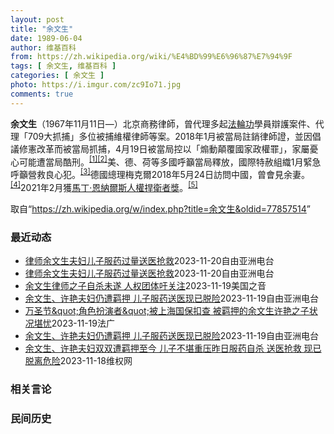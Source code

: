 ```yaml
---
layout: post
title: "余文生"
date: 1989-06-04
author: 维基百科
from: https://zh.wikipedia.org/wiki/%E4%BD%99%E6%96%87%E7%94%9F
tags: [ 余文生, 维基百科 ]
categories: [ 余文生 ]
photo: https://i.imgur.com/zc9Io71.jpg
comments: true
---
```

<div class="mw-content-ltr mw-parser-output" lang="zh" dir="ltr">
<p><b>余文生</b>（1967年11月11日<span class="useeditintro" title="Template:BLP editintro">—</span>）北京商務律師，曾代理多起<a href="/wiki/%E6%B3%95%E8%BC%AA%E5%8A%9F" class="mw-redirect" title="法輪功">法輪功</a>學員辯護案件、代理「709大抓捕」多位被捕維權律師等案。2018年1月被當局註銷律師證，並因倡議修憲改革而被當局抓捕，4月19日被當局控以「煽動顛覆國家政權罪」，家屬憂心可能遭當局酷刑。<sup id="cite_ref-EPO0420_1-0" class="reference"><a href="#cite_note-EPO0420-1">[1]</a></sup><sup id="cite_ref-bbc17_2-0" class="reference"><a href="#cite_note-bbc17-2">[2]</a></sup>美、德、荷等多國呼籲當局釋放，國際特赦組織1月緊急呼籲營救良心犯。<sup id="cite_ref-amnesty_3-0" class="reference"><a href="#cite_note-amnesty-3">[3]</a></sup>德國總理梅克爾2018年5月24日訪問中國，曾會見余妻。<sup id="cite_ref-4" class="reference"><a href="#cite_note-4">[4]</a></sup>2021年2月獲<a href="/wiki/%E9%A9%AC%E4%B8%81%C2%B7%E6%81%A9%E7%BA%B3%E5%B0%94%E6%96%AF%E4%BA%BA%E6%9D%83%E6%8D%8D%E5%8D%AB%E8%80%85%E5%A5%96" title="马丁·恩纳尔斯人权捍卫者奖">馬丁·恩納爾斯人權捍衛者獎</a>。<sup id="cite_ref-5" class="reference"><a href="#cite_note-5">[5]</a></sup>
</p>
<meta property="mw:PageProp/toc">
</div><!--esi <esi:include src="/esitest-fa8a495983347898/content" /> --><noscript><img src="https://login.wikimedia.org/wiki/Special:CentralAutoLogin/start?type=1x1" alt="" width="1" height="1" style="border: none; position: absolute;"></noscript>
<div class="printfooter" data-nosnippet="">取自“<a dir="ltr" href="https://zh.wikipedia.org/w/index.php?title=余文生&amp;oldid=77857514">https://zh.wikipedia.org/w/index.php?title=余文生&amp;oldid=77857514</a>”</div><div id="recent-news"><h3>最近动态</h3><ul><li><a href="https://nodebe4.github.io/waimei/2023-11-20/%E5%BE%8B%E5%B8%88%E4%BD%99%E6%96%87%E7%94%9F%E5%A4%AB%E5%A6%87%E5%84%BF%E5%AD%90%E6%9C%8D%E8%8D%AF%E8%BF%87%E9%87%8F%E9%80%81%E5%8C%BB%E6%8A%A2%E6%95%91" title="律师余文生夫妇儿子服药过量送医抢救—— 余文生和许艳夫妇二人因早前声援被判重刑的维权人士许志永和丁家喜，而遭当局记恨。 X图片 曾代理&quot;709大抓捕&quot;案的北京人权律师余文生和...">律师余文生夫妇儿子服药过量送医抢救</a><time>2023-11-20</time><a class="tag">自由亚洲电台</a></li>
<li><a href="https://nodebe4.github.io/waimei/2023-11-20/%E5%BE%8B%E5%B8%88%E4%BD%99%E6%96%87%E7%94%9F%E5%A4%AB%E5%A6%87%E5%84%BF%E5%AD%90%E6%9C%8D%E8%8D%AF%E8%BF%87%E9%87%8F%E9%80%81%E5%8C%BB%E6%8A%A2%E6%95%91" title="律师余文生夫妇儿子服药过量送医抢救—— 余文生和许艳夫妇二人因早前声援被判重刑的维权人士许志永和丁家喜，而遭当局记恨。 X图片 曾代理“709大抓捕”案的北京人权律师余文生和妻子许艳因涉嫌“寻衅...">律师余文生夫妇儿子服药过量送医抢救</a><time>2023-11-20</time><a class="tag">自由亚洲电台</a></li>
<li><a href="https://nodebe4.github.io/waimei/2023-11-19/%E4%BD%99%E6%96%87%E7%94%9F%E5%BE%8B%E5%B8%88%E4%B9%8B%E5%AD%90%E8%87%AA%E6%9D%80%E6%9C%AA%E9%81%82-%E4%BA%BA%E6%9D%83%E5%9B%A2%E4%BD%93%E5%90%81%E5%85%B3%E6%B3%A8" title="余文生律师之子自杀未遂 人权团体吁关注—— Mon, 20 Nov 2023 03:23:35 GMT 余文生、许艳和儿子余镇洋在一起。（网络图片，拍摄时间地点不详） 著名中国人权律师余文生及夫...">余文生律师之子自杀未遂 人权团体吁关注</a><time>2023-11-19</time><a class="tag">美国之音</a></li>
<li><a href="https://nodebe4.github.io/waimei/2023-11-19/%E4%BD%99%E6%96%87%E7%94%9F-%E8%AE%B8%E8%89%B3%E5%A4%AB%E5%A6%87%E4%BB%8D%E9%81%AD%E7%BE%81%E6%8A%BC-%E5%84%BF%E5%AD%90%E6%9C%8D%E8%8D%AF%E9%80%81%E5%8C%BB%E7%8E%B0%E5%B7%B2%E8%84%B1%E9%99%A9" title="余文生、许艳夫妇仍遭羁押 儿子服药送医现已脱险—— 余文生和许艳夫妇二人因早前声援被判重刑的维权人士许志永和丁家喜，而遭当局记恨。 X截图 据维权网11月19日发布的消息，北京人权律师余文生和妻...">余文生、许艳夫妇仍遭羁押 儿子服药送医现已脱险</a><time>2023-11-19</time><a class="tag">自由亚洲电台</a></li>
<li><a href="https://nodebe4.github.io/waimei/2023-11-19/%E4%B8%87%E5%9C%A3%E8%8A%82&quot;%E8%A7%92%E8%89%B2%E6%89%AE%E6%BC%94%E8%80%85&quot;%E8%A2%AB%E4%B8%8A%E6%B5%B7%E5%9B%BD%E4%BF%9D%E6%89%A3%E6%9F%A5-%E8%A2%AB%E7%BE%81%E6%8A%BC%E7%9A%84%E4%BD%99%E6%96%87%E7%94%9F%E8%AE%B8%E8%89%B3%E4%B9%8B%E5%AD%90%E7%8A%B6%E5%86%B5%E5%A0%AA%E5%BF%A7" title="万圣节&quot;角色扮演者&quot;被上海国保扣查 被羁押的余文生许艳之子状况堪忧—— 19/11/2023 - 22:28 10月31日西方万圣节前一天，中国各地的&quot;角色扮演者&amp;...">万圣节&amp;quot;角色扮演者&amp;quot;被上海国保扣查 被羁押的余文生许艳之子状况堪忧</a><time>2023-11-19</time><a class="tag">法广</a></li>
<li><a href="https://nodebe4.github.io/waimei/2023-11-19/%E4%BD%99%E6%96%87%E7%94%9F-%E8%AE%B8%E8%89%B3%E5%A4%AB%E5%A6%87%E4%BB%8D%E9%81%AD%E7%BE%81%E6%8A%BC-%E5%84%BF%E5%AD%90%E6%9C%8D%E8%8D%AF%E9%80%81%E5%8C%BB%E7%8E%B0%E5%B7%B2%E8%84%B1%E9%99%A9" title="余文生、许艳夫妇仍遭羁押 儿子服药送医现已脱险—— 余文生和许艳夫妇二人因早前声援被判重刑的维权人士许志永和丁家喜，而遭当局记恨。 X截图 据维权网11月19日发布的消息，北京人权律师余文生和妻...">余文生、许艳夫妇仍遭羁押 儿子服药送医现已脱险</a><time>2023-11-19</time><a class="tag">自由亚洲电台</a></li>
<li><a href="https://nodebe4.github.io/waimei/2023-11-18/%E4%BD%99%E6%96%87%E7%94%9F-%E8%AE%B8%E8%89%B3%E5%A4%AB%E5%A6%87%E5%8F%8C%E5%8F%8C%E9%81%AD%E7%BE%81%E6%8A%BC%E8%87%B3%E4%BB%8A-%E5%84%BF%E5%AD%90%E4%B8%8D%E5%A0%AA%E9%87%8D%E5%8E%8B%E6%98%A8%E6%97%A5%E6%9C%8D%E8%8D%AF%E8%87%AA%E6%9D%80-%E9%80%81%E5%8C%BB%E6%8A%A2%E6%95%91-%E7%8E%B0%E5%B7%B2%E8%84%B1%E7%A6%BB%E5%8D%B1%E9%99%A9" title="余文生、许艳夫妇双双遭羁押至今 儿子不堪重压昨日服药自杀 送医抢救 现已脱离危险—— （维权网信息中心报道）2023年11月19日，本网获悉：著名人权律师余文生、许艳夫妇双双自2023年4月13...">余文生、许艳夫妇双双遭羁押至今 儿子不堪重压昨日服药自杀 送医抢救  现已脱离危险</a><time>2023-11-18</time><a class="tag">维权网</a></li>
</ul></div><div id="open-opinion"><h3>相关言论</h3><ul></ul></div><div id="mjls-record"><h3>民间历史</h3><ul></ul></div>